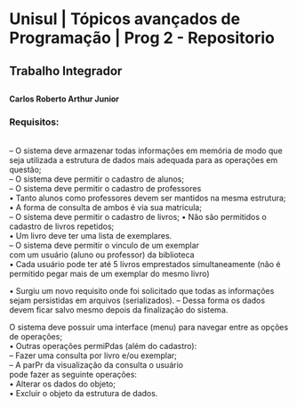 
<h1>Unisul | Tópicos avançados de Programação | Prog 2 - Repositorio</h1>
<h2>Trabalho Integrador<h2>
<h4>Carlos Roberto Arthur Junior</h4>

<h3>Requisitos:</h3><br>
– O sistema deve armazenar todas informações em memória de modo que seja utilizada a estrutura de dados mais adequada para as operações em questão;<br>
– O sistema deve permitir o cadastro de alunos;<br>
– O sistema deve permitir o cadastro de professores<br>
     • Tanto alunos como professores devem ser mantidos na mesma estrutura;<br>
     • A forma de consulta de ambos é via sua matricula;<br>
– O sistema deve permitir o cadastro de livros; • Não são permitidos o cadastro de livros repetidos;<br>
     • Um livro deve ter uma lista de exemplares. <br>
– O sistema deve permitir o vinculo de um exemplar<br>
com um usuário (aluno ou professor) da biblioteca<br>
     • Cada usuário pode ter até 5 livros emprestados simultaneamente (não é permitido pegar mais de um exemplar do mesmo livro)<br>
     
 •  Surgiu um novo requisito onde foi solicitado que todas as informações sejam persistidas em arquivos (serializados).
– Dessa forma os dados devem ficar salvo mesmo depois da finalização do sistema.<br>

 O sistema deve possuir uma interface (menu) para navegar entre as opções de operações;<br>
•  Outras operações permiPdas (além do cadastro):<br>
–  Fazer uma consulta por livro e/ou exemplar;<br>
– A parPr da visualização da consulta o usuário<br>
pode fazer as seguinte operações:<br>
•  Alterar os dados do objeto;<br>
•  Excluir o objeto da estrutura de dados.<br>
